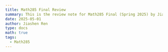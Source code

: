 ```yaml
---
title: Math285 Final Review
summary: This is the review note for Math285 Final (Spring 2025) by Jiashen Ren.
date: 2025-05-01
author: Jiashen Ren
type: docs
math: true
tags:
  - Math285
---
```


